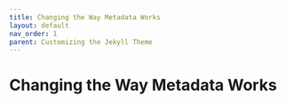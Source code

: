 ```yaml
---
title: Changing the Way Metadata Works
layout: default
nav_order: 1
parent: Customizing the Jekyll Theme
---
```


# Changing the Way Metadata Works